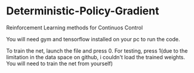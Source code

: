 # Deterministic-Policy-Gradient
Reinforcement Learning methods for Continuos Control

You will need gym and tensorflow installed on your pc to run the code.

To train the net, launch the file and press 0.
For testing, press 1(due to the limitation in the data space on github, i couldn't load the trained weights. You will need to train the net from yourself)
